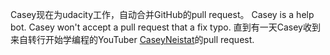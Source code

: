 Casey现在为udacity工作，自动合并GitHub的pull request。
Casey is a help bot.
Casey won't accept a pull request that a fix typo.
直到有一天Casey收到来自转行开始学编程的YouTuber [CaseyNeistat](https://github.com/crossairplane/create-your-own-adventure/blob/neistat/Chinese/Casey/neistat/neistat.md)的pull request.
